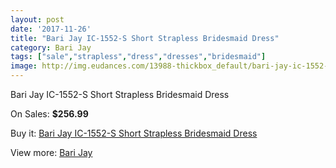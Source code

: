 ```yaml
---
layout: post
date: '2017-11-26'
title: "Bari Jay IC-1552-S Short Strapless Bridesmaid Dress"
category: Bari Jay
tags: ["sale","strapless","dress","dresses","bridesmaid"]
image: http://img.eudances.com/13988-thickbox_default/bari-jay-ic-1552-s-short-strapless-bridesmaid-dress.jpg
---
```

Bari Jay IC-1552-S Short Strapless Bridesmaid Dress

On Sales: **$256.99**
<a href="https://www.eudances.com/en/bari-jay/4192-bari-jay-ic-1552-s-short-strapless-bridesmaid-dress.html"><amp-img layout="responsive" width="600" height="600" src="//img.eudances.com/13988-thickbox_default/bari-jay-ic-1552-s-short-strapless-bridesmaid-dress.jpg" alt="Bari Jay IC-1552-S Short Strapless Bridesmaid Dress 0" /></a>

Buy it: [Bari Jay IC-1552-S Short Strapless Bridesmaid Dress](https://www.eudances.com/en/bari-jay/4192-bari-jay-ic-1552-s-short-strapless-bridesmaid-dress.html "Bari Jay IC-1552-S Short Strapless Bridesmaid Dress")

View more: [Bari Jay](https://www.eudances.com/en/56-bari-jay "Bari Jay")